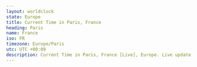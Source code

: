 ```yaml
---
layout: worldclock
state: Europe
title: Current Time in Paris, France
heading: Paris
name: France
iso: FR
timezone: Europe/Paris
utc: UTC +00:09
description: Current Time in Paris, France [Live], Europe. Live update now time in Paris, timezone Europe/Paris, UTC +00:09, Country ISO code & Current Local Time.
---
```


